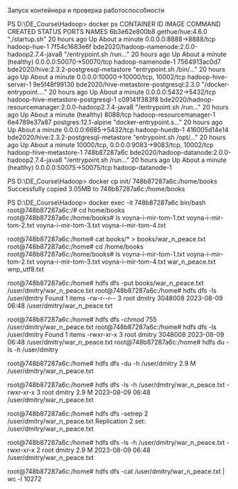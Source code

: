 Запуск контейнера и проверка работоспособности


PS D:\DE_Course\Hadoop> docker ps
CONTAINER ID   IMAGE                                                    COMMAND                  CREATED        STATUS                        PORTS                                          NAMES
6b3e62e800b8   gethue/hue:4.6.0                                         "./startup.sh"           20 hours ago   Up About a minute             0.0.0.0:8888->8888/tcp                         hadoop-hue-1
7f54c1683e6f   bde2020/hadoop-namenode:2.0.0-hadoop2.7.4-java8          "/entrypoint.sh /run…"   20 hours ago   Up About a minute (healthy)   0.0.0.0:50070->50070/tcp                       hadoop-namenode-1
7564913ac0d7   bde2020/hive:2.3.2-postgresql-metastore                  "entrypoint.sh /bin/…"   20 hours ago   Up About a minute             0.0.0.0:10000->10000/tcp, 10002/tcp            hadoop-hive-server-1
9e5f48f99130   bde2020/hive-metastore-postgresql:2.3.0                  "/docker-entrypoint.…"   20 hours ago   Up About a minute             0.0.0.0:5432->5432/tcp                         hadoop-hive-metastore-postgresql-1
c09141f383f8   bde2020/hadoop-resourcemanager:2.0.0-hadoop2.7.4-java8   "/entrypoint.sh /run…"   20 hours ago   Up About a minute (healthy)   8088/tcp                                       hadoop-resourcemanager-1
6e4789e37a87   postgres:12.1-alpine                                     "docker-entrypoint.s…"   20 hours ago   Up About a minute             0.0.0.0:6685->5432/tcp                         hadoop-huedb-1
416005d14e14   bde2020/hive:2.3.2-postgresql-metastore                  "entrypoint.sh /opt/…"   20 hours ago   Up About a minute             10000/tcp, 0.0.0.0:9083->9083/tcp, 10002/tcp   hadoop-hive-metastore-1
748b87287a6c   bde2020/hadoop-datanode:2.0.0-hadoop2.7.4-java8          "/entrypoint.sh /run…"   20 hours ago   Up About a minute (healthy)   0.0.0.0:50075->50075/tcp                       hadoop-datanode-1

PS D:\DE_Course\Hadoop> docker cp init/ 748b87287a6c:/home/books
Successfully copied 3.05MB to 748b87287a6c:/home/books

PS D:\DE_Course\Hadoop> docker exec -it 748b87287a6c bin/bash
root@748b87287a6c:/# cd home/books
root@748b87287a6c:/home/books# ls
voyna-i-mir-tom-1.txt  voyna-i-mir-tom-2.txt  voyna-i-mir-tom-3.txt  voyna-i-mir-tom-4.txt

root@748b87287a6c:/home# cat books/* > books/war_n_peace.txt
root@748b87287a6c:/home# cd /home/books
root@748b87287a6c:/home/books# ls
voyna-i-mir-tom-1.txt  voyna-i-mir-tom-2.txt  voyna-i-mir-tom-3.txt  voyna-i-mir-tom-4.txt  war_n_peace.txt  wnp_utf8.txt

root@748b87287a6c:/home# hdfs dfs -put books/war_n_peace.txt /user/dmitry/war_n_peace.txt
root@748b87287a6c:/home# hdfs dfs -ls /user/dmitry
Found 1 items
-rw-r--r--   3 root dmitry    3048008 2023-08-09 06:48 /user/dmitry/war_n_peace.txt

root@748b87287a6c:/home# hdfs dfs -chmod 755 /user/dmitry/war_n_peace.txt
root@748b87287a6c:/home# hdfs dfs -ls /user/dmitry
Found 1 items
-rwxr-xr-x   3 root dmitry    3048008 2023-08-09 06:48 /user/dmitry/war_n_peace.txt
root@748b87287a6c:/home# hdfs du -ls -h /user/dmitry

root@748b87287a6c:/home# hdfs dfs -du -h /user/dmitry
2.9 M  /user/dmitry/war_n_peace.txt

root@748b87287a6c:/home# hdfs dfs -ls -h /user/dmitry/war_n_peace.txt
-rwxr-xr-x   3 root dmitry      2.9 M 2023-08-09 06:48 /user/dmitry/war_n_peace.txt

root@748b87287a6c:/home# hdfs dfs -setrep 2 /user/dmitry/war_n_peace.txt
Replication 2 set: /user/dmitry/war_n_peace.txt

root@748b87287a6c:/home# hdfs dfs -ls -h /user/dmitry/war_n_peace.txt
-rwxr-xr-x   2 root dmitry      2.9 M 2023-08-09 06:48 /user/dmitry/war_n_peace.txt

root@748b87287a6c:/home# hdfs dfs -cat /user/dmitry/war_n_peace.txt | wc -l
10272
